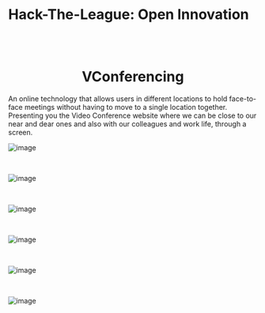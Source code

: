 # Hack-The-League: Open Innovation

<br>
<br>

<div align="center">
  <h1> VConferencing </h1>
 </div>

An online technology that allows users in different locations to hold face-to-face meetings without having to move to a single location together. Presenting you the Video Conference website where we can be close to our near and dear ones and also with our colleagues and work life, through a screen.

![image](https://user-images.githubusercontent.com/81305824/153722832-8269badb-2fde-4e02-a2eb-4380a71abdb7.png)

<br>

![image](https://user-images.githubusercontent.com/81305824/153722842-c93509b6-6323-41dd-b155-19324ec3e1aa.png)

<br>

![image](https://user-images.githubusercontent.com/81305824/153722851-a5f4080f-28b6-401d-b0d1-129be81f9827.png)

<br>

![image](https://user-images.githubusercontent.com/81305824/153722866-4f4724c5-7e0b-4bdd-895d-6f7445856cfb.png)

<br>

![image](https://user-images.githubusercontent.com/81305824/153722898-bf8f84f2-d69f-4c74-8a37-6ba7ddc06de4.png)

<br>

![image](https://user-images.githubusercontent.com/81305824/153722910-4dd02cdb-db47-45dc-b001-93208363a2f4.png)
